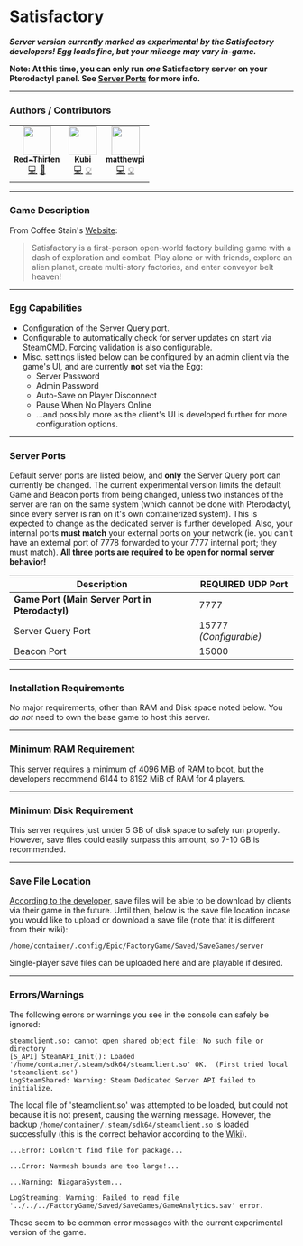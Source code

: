 # Satisfactory
***Server version currently marked as experimental by the Satisfactory developers! Egg loads fine, but your mileage may vary in-game.***

**Note: At this time, you can only run *one* Satisfactory server on your Pterodactyl panel. See [Server Ports](#server-ports) for more info.**
___
### Authors / Contributors
<!-- prettier-ignore-start -->
<!-- markdownlint-disable -->
<table>
    <tr>
        <td align="center">
            <a href="https://github.com/lilkingjr1">
                <img src="https://avatars.githubusercontent.com/u/4533989" width="50px;" alt=""/><br /><sub><b>Red-Thirten</b></sub>
            </a>
            <br />
            <a href="https://github.com/parkervcp/eggs/commits?author=lilkingjr1" title="Codes">💻</a>
            <a href="https://github.com/parkervcp/eggs/commits?author=lilkingjr1" title="Maintains">🔨</a>
        </td>
        <td align="center">
            <a href="https://github.com/iamkubi">
                <img src="https://avatars.githubusercontent.com/u/6176191" width="50px;" alt=""/><br /><sub><b>Kubi</b></sub>
            </a>
            <br />
            <a href="https://github.com/parkervcp/eggs/commits?author=iamkubi" title="Codes">💻</a>
            <a href="https://github.com/parkervcp/eggs/commits?author=iamkubi" title="Contributor">💡</a>
        </td>
        <td align="center">
            <a href="https://github.com/matthewpi">
                <img src="https://avatars.githubusercontent.com/u/26559841" width="50px;" alt=""/><br /><sub><b>matthewpi</b></sub>
            </a>
            <br />
            <a href="https://github.com/parkervcp/eggs/commits?author=matthewpi" title="Codes">💻</a>
            <a href="https://github.com/parkervcp/eggs/commits?author=matthewpi" title="Contributor">💡</a>
        </td>
    </tr>
</table>
<!-- markdownlint-enable -->
<!-- prettier-ignore-end -->

___
### Game Description
From Coffee Stain's [Website](https://www.satisfactorygame.com/):
> Satisfactory is a first-person open-world factory building game with a dash of exploration and combat. Play alone or with friends, explore an alien planet, create multi-story factories, and enter conveyor belt heaven!
___
### Egg Capabilities
- Configuration of the Server Query port.
- Configurable to automatically check for server updates on start via SteamCMD. Forcing validation is also configurable.
- Misc. settings listed below can be configured by an admin client via the game's UI, and are currently **not** set via the Egg:
    - Server Password
    - Admin Password
    - Auto-Save on Player Disconnect
    - Pause When No Players Online
    - ...and possibly more as the client's UI is developed further for more configuration options.
___
### Server Ports
Default server ports are listed below, and **only** the Server Query port can currently be changed. The current experimental version limits the default Game and Beacon ports from being changed, unless two instances of the server are ran on the same system (which cannot be done with Pterodactyl, since every server is ran on it's own containerized system). This is expected to change as the dedicated server is further developed. Also, your internal ports **must match** your external ports on your network (ie. you can't have an external port of 7778 forwarded to your 7777 internal port; they must match). **All three ports are required to be open for normal server behavior!**

| Description | REQUIRED UDP Port |
|---------|---------|
| **Game Port (Main Server Port in Pterodactyl)** | 7777 |
| Server Query Port | 15777 *(Configurable)* |
| Beacon Port | 15000 |

___
### Installation Requirements
No major requirements, other than RAM and Disk space noted below. You *do not* need to own the base game to host this server.
___
### Minimum RAM Requirement
This server requires a minimum of 4096 MiB of RAM to boot, but the developers recommend 6144 to 8192 MiB of RAM for 4 players.
___
### Minimum Disk Requirement
This server requires just under 5 GB of disk space to safely run properly. However, save files could easily surpass this amount, so 7-10 GB is recommended.
___
### Save File Location
[According to the developer](https://www.youtube.com/watch?v=Nn-1s87JJxc), save files will be able to be download by clients via their game in the future. Until then, below is the save file location incase you would like to upload or download a save file (note that it is different from their wiki):

`/home/container/.config/Epic/FactoryGame/Saved/SaveGames/server`

Single-player save files can be uploaded here and are playable if desired.
___
### Errors/Warnings
The following errors or warnings you see in the console can safely be ignored:

```log
steamclient.so: cannot open shared object file: No such file or directory
[S_API] SteamAPI_Init(): Loaded '/home/container/.steam/sdk64/steamclient.so' OK.  (First tried local 'steamclient.so')
LogSteamShared: Warning: Steam Dedicated Server API failed to initialize.
```
The local file of 'steamclient.so' was attempted to be loaded, but could not because it is not present, causing the warning message. However, the backup `/home/container/.steam/sdk64/steamclient.so` is loaded successfully (this is the correct behavior according to the [Wiki](https://satisfactory.fandom.com/wiki/Dedicated_servers#SteamAPI_library_error)).

```log
...Error: Couldn't find file for package...
```
```log
...Error: Navmesh bounds are too large!...
```
```log
...Warning: NiagaraSystem...
```
```log
LogStreaming: Warning: Failed to read file '../../../FactoryGame/Saved/SaveGames/GameAnalytics.sav' error.
```
These seem to be common error messages with the current experimental version of the game.
